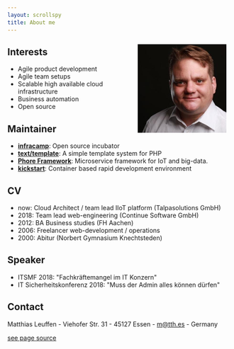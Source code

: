 ```yaml
---
layout: scrollspy
title: About me
---
```



<img src="assets/matthias.jpg" style="width:200px; float:right;margin: 10px">



## Interests

- Agile product development
- Agile team setups
- Scalable high available cloud infrastructure
- Business automation
- Open source

## Maintainer

- **[infracamp](https://infracamp.org)**: Open source incubator
- **[text/template](https://github.com/dermatthes/text-template)**: A simple template system for PHP
- **[Phore Framework](https://github.com/phore)**: Microservice framework for IoT and big-data.
- **[kickstart](https://github.com/infracamp/kickstart)**: Container based rapid development environment

## CV

- now: Cloud Architect / team lead IIoT platform (Talpasolutions GmbH)
- 2018: Team lead web-engineering (Continue Software GmbH)
- 2012: BA Business studies (FH Aachen)
- 2006: Freelancer web-development / operations
- 2000: Abitur (Norbert Gymnasium Knechtsteden)

## Speaker

- ITSMF 2018: "Fachkräftemangel im IT Konzern"
- IT Sicherheitskonferenz 2018: "Muss der Admin alles können dürfen"

## Contact

Matthias Leuffen - Viehofer Str. 31 - 45127 Essen - m@tth.es - Germany

[see page source](https://github.com/dermatthes/leuffen.de)
